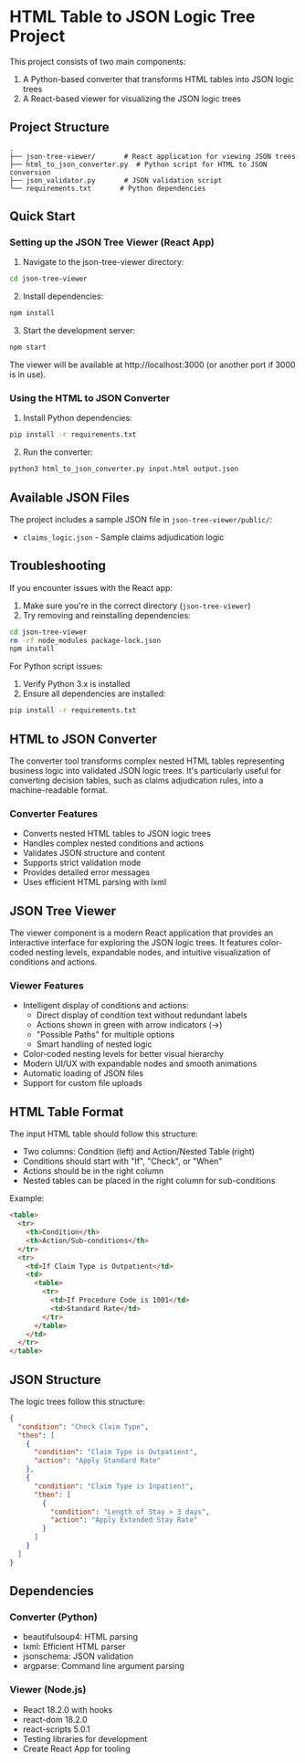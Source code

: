 # HTML Table to JSON Logic Tree Project

This project consists of two main components:
1. A Python-based converter that transforms HTML tables into JSON logic trees
2. A React-based viewer for visualizing the JSON logic trees

## Project Structure

```
.
├── json-tree-viewer/       # React application for viewing JSON trees
├── html_to_json_converter.py  # Python script for HTML to JSON conversion
├── json_validator.py       # JSON validation script
└── requirements.txt       # Python dependencies
```

## Quick Start

### Setting up the JSON Tree Viewer (React App)

1. Navigate to the json-tree-viewer directory:
```bash
cd json-tree-viewer
```

2. Install dependencies:
```bash
npm install
```

3. Start the development server:
```bash
npm start
```

The viewer will be available at http://localhost:3000 (or another port if 3000 is in use).

### Using the HTML to JSON Converter

1. Install Python dependencies:
```bash
pip install -r requirements.txt
```

2. Run the converter:
```bash
python3 html_to_json_converter.py input.html output.json
```

## Available JSON Files

The project includes a sample JSON file in `json-tree-viewer/public/`:
- `claims_logic.json` - Sample claims adjudication logic

## Troubleshooting

If you encounter issues with the React app:
1. Make sure you're in the correct directory (`json-tree-viewer`)
2. Try removing and reinstalling dependencies:
```bash
cd json-tree-viewer
rm -rf node_modules package-lock.json
npm install
```

For Python script issues:
1. Verify Python 3.x is installed
2. Ensure all dependencies are installed:
```bash
pip install -r requirements.txt
```

## HTML to JSON Converter

The converter tool transforms complex nested HTML tables representing business logic into validated JSON logic trees. It's particularly useful for converting decision tables, such as claims adjudication rules, into a machine-readable format.

### Converter Features

- Converts nested HTML tables to JSON logic trees
- Handles complex nested conditions and actions
- Validates JSON structure and content
- Supports strict validation mode
- Provides detailed error messages
- Uses efficient HTML parsing with lxml

## JSON Tree Viewer

The viewer component is a modern React application that provides an interactive interface for exploring the JSON logic trees. It features color-coded nesting levels, expandable nodes, and intuitive visualization of conditions and actions.

### Viewer Features

- Intelligent display of conditions and actions:
  - Direct display of condition text without redundant labels
  - Actions shown in green with arrow indicators (→)
  - "Possible Paths" for multiple options
  - Smart handling of nested logic
- Color-coded nesting levels for better visual hierarchy
- Modern UI/UX with expandable nodes and smooth animations
- Automatic loading of JSON files
- Support for custom file uploads

## HTML Table Format

The input HTML table should follow this structure:
- Two columns: Condition (left) and Action/Nested Table (right)
- Conditions should start with "If", "Check", or "When"
- Actions should be in the right column
- Nested tables can be placed in the right column for sub-conditions

Example:
```html
<table>
  <tr>
    <th>Condition</th>
    <th>Action/Sub-conditions</th>
  </tr>
  <tr>
    <td>If Claim Type is Outpatient</td>
    <td>
      <table>
        <tr>
          <td>If Procedure Code is 1001</td>
          <td>Standard Rate</td>
        </tr>
      </table>
    </td>
  </tr>
</table>
```

## JSON Structure

The logic trees follow this structure:
```json
{
  "condition": "Check Claim Type",
  "then": [
    {
      "condition": "Claim Type is Outpatient",
      "action": "Apply Standard Rate"
    },
    {
      "condition": "Claim Type is Inpatient",
      "then": [
        {
          "condition": "Length of Stay > 3 days",
          "action": "Apply Extended Stay Rate"
        }
      ]
    }
  ]
}
```

## Dependencies

### Converter (Python)
- beautifulsoup4: HTML parsing
- lxml: Efficient HTML parser
- jsonschema: JSON validation
- argparse: Command line argument parsing

### Viewer (Node.js)
- React 18.2.0 with hooks
- react-dom 18.2.0
- react-scripts 5.0.1
- Testing libraries for development
- Create React App for tooling 